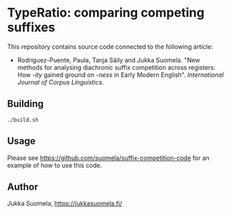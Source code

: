 TypeRatio: comparing competing suffixes
=======================================

This repository contains source code connected to the following article:

- Rodríguez-Puente, Paula, Tanja Säily and Jukka Suomela. "New methods for analysing diachronic suffix competition across registers: How *-ity* gained ground on *-ness* in Early Modern English". *International Journal of Corpus Linguistics.*


Building
--------

    ./build.sh


Usage
-----

Please see https://github.com/suomela/suffix-competition-code for an example of how to use this code.


Author
------

Jukka Suomela, https://jukkasuomela.fi/
